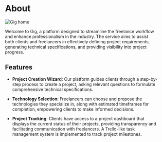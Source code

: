 # About

![Gig home](./docs/home.png)

Welcome to Gig, a platform designed to streamline the freelance workflow and enhance professionalism in the industry. The service aims to assist both clients and freelancers in effectively defining project requirements, generating technical specifications, and providing visibility into project progress.

## Features

- **Project Creation Wizard**: Our platform guides clients through a step-by-step process to create a project, asking relevant questions to formulate comprehensive technical specifications.

- **Technology Selection**: Freelancers can choose and propose the technologies they specialize in, along with estimated timeframes for completion, empowering clients to make informed decisions.

- **Project Tracking**: Clients have access to a project dashboard that displays the current status of their projects, providing transparency and facilitating communication with freelancers. A Trello-like task management system is implemented to track project milestones.